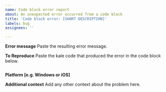 ```yaml
---
name: Code block error report
about: An unexpected error occurred from a code block
title: 'Code block error: [SHORT DESCRIPTION]'
labels: bug
assignees: ''

---
```


**Error message**
Paste the resulting error message.



**To Reproduce**
Paste the kale code that produced the error in the code block below.

```kale

```

**Platform [e.g. Windows or iOS]**


**Additional context**
Add any other context about the problem here.
